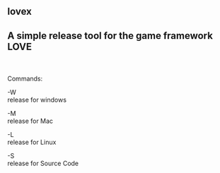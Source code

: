 lovex
----
A simple release tool for the game framework LOVE
----
<br>
<br>
Commands:
<br>

-W <br>
release for windows

-M <br>
release for Mac

-L <br>
release for Linux

-S <br>
release for Source Code

